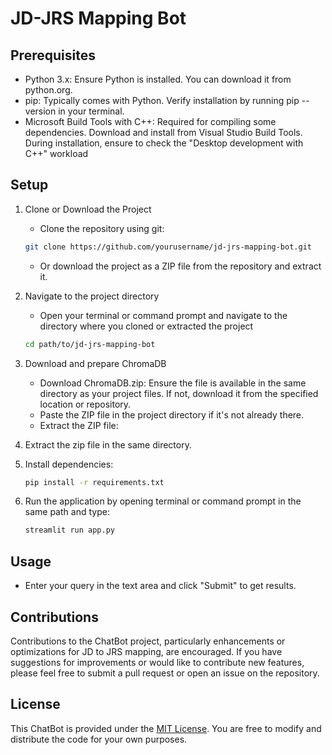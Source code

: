 # JD-JRS Mapping Bot

## Prerequisites
- Python 3.x: Ensure Python is installed. You can download it from python.org.
- pip: Typically comes with Python. Verify installation by running pip --version in your terminal.
- Microsoft Build Tools with C++: Required for compiling some dependencies. Download and install from Visual Studio Build Tools. During installation, ensure to check the "Desktop development with C++" workload

## Setup
1. Clone or Download the Project
   - Clone the repository using git: 
   ```bash
   git clone https://github.com/yourusername/jd-jrs-mapping-bot.git
   ```
   - Or download the project as a ZIP file from the repository and extract it.

2. Navigate to the project directory
   - Open your terminal or command prompt and navigate to the directory where you cloned or extracted the project
   ```bash
   cd path/to/jd-jrs-mapping-bot
   ```
3. Download and prepare ChromaDB
   - Download ChromaDB.zip: Ensure the file is available in the same directory as your project files. If not, download it from the specified location or repository.
   - Paste the ZIP file in the project directory if it's not already there.
   - Extract the ZIP file:
7. Extract the zip file in the same directory.
8. Install dependencies:
    ```bash
    pip install -r requirements.txt
    ```
9. Run the application by opening terminal or command prompt in the same path and type:
    ```bash
    streamlit run app.py
    ```

## Usage
- Enter your query in the text area and click "Submit" to get results.

## Contributions
Contributions to the ChatBot project, particularly enhancements or optimizations for JD to JRS mapping, are encouraged. If you have suggestions for improvements or would like to contribute new features, please feel free to submit a pull request or open an issue on the repository.

## License
This ChatBot is provided under the [MIT License](LICENSE). You are free to modify and distribute the code for your own purposes.
